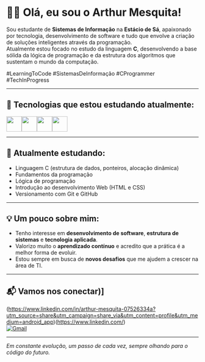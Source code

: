 # 👨‍💻 Olá, eu sou o Arthur Mesquita!

Sou estudante de **Sistemas de Informação** na **Estácio de Sá**, apaixonado por tecnologia, desenvolvimento de software e tudo que envolve a criação de soluções inteligentes através da programação.  
Atualmente estou focado no estudo da linguagem **C**, desenvolvendo a base sólida da lógica de programação e da estrutura dos algoritmos que sustentam o mundo da computação.

#LearningToCode #SistemasDeInformação #CProgrammer #TechInProgress

---

## 🚀 Tecnologias que estou estudando atualmente:

<div style="display: flex; flex-wrap: wrap;">
  <img src="https://cdn.jsdelivr.net/gh/devicons/devicon/icons/c/c-original.svg" width="40" />
  <img src="https://cdn.jsdelivr.net/gh/devicons/devicon/icons/html5/html5-original.svg" width="40" />
  <img src="https://cdn.jsdelivr.net/gh/devicons/devicon/icons/css3/css3-original.svg" width="40" />
  <img src="https://cdn.jsdelivr.net/gh/devicons/devicon/icons/git/git-original.svg" width="40" />
</div>

---

## 🧠 Atualmente estudando:

- Linguagem C (estrutura de dados, ponteiros, alocação dinâmica)
- Fundamentos da programação
- Lógica de programação
- Introdução ao desenvolvimento Web (HTML e CSS)
- Versionamento com Git e GitHub

---

## 💡 Um pouco sobre mim:

- Tenho interesse em **desenvolvimento de software**, **estrutura de sistemas** e **tecnologia aplicada**.
- Valorizo muito o **aprendizado contínuo** e acredito que a prática é a melhor forma de evoluir.
- Estou sempre em busca de **novos desafios** que me ajudem a crescer na área de TI.

---

## 📬 Vamos nos conectar)]
(https://www.linkedin.com/in/arthur-mesquita-07526334a?utm_source=share&utm_campaign=share_via&utm_content=profile&utm_medium=android_app)(https://www.linkedin.com/)  
[![Gmail](https://img.shields.io/badge/E--mail-arthur.mesquita@email.com-red?style=flat&logo=gmail&logoColor=white)](mailto:arthur.mesquita@email.com)

---

*Em constante evolução, um passo de cada vez, sempre olhando para o código do futuro.*
